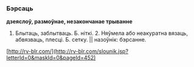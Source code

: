 ### Бэрсаць
**дзеяслоў, размоўнае, незакончанае трыванне**

1. Блытаць, заблытваць. Б. ніткі. 2. Няўмела або неакуратна вязаць, абвязваць, плесці. Б. сетку. || назоўнік: бэрсанне.

<a rel="author">[http://rv-blr.com/](http://rv-blr.com/slounik.jsp?letterId=0&maskId=0&pageId=452)</a>
